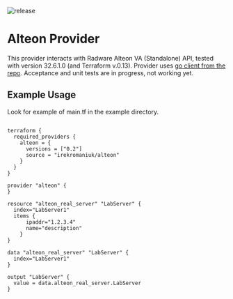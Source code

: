 ![release](https://github.com/IrekRomaniuk/terraform-provider-ALTEON/workflows/release/badge.svg)
# Alteon Provider

This provider interacts with Radware Alteon VA (Standalone) API, tested with version 32.6.1.0 (and Terraform v.0.13). Provider uses [go client from the repo](https://github.com/IrekRomaniuk/alteon-client-go). Acceptance and unit tests are in progress, not working yet.

## Example Usage

Look for example of main.tf in the example directory.

```

terraform {
  required_providers {
    alteon = {
      versions = ["0.2"]
      source = "irekromaniuk/alteon"
    }
  }
}

provider "alteon" {
}

resource "alteon_real_server" "LabServer" {
  index="LabServer1"
  items {
      ipaddr="1.2.3.4"
      name="description"
    }
}

data "alteon_real_server" "LabServer" {
  index="LabServer1"
}

output "LabServer" {
  value = data.alteon_real_server.LabServer
}

```







